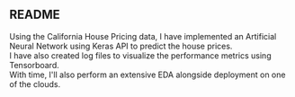 <h2>README</h2>
Using the California House Pricing data, I have implemented an Artificial Neural Network using Keras API to predict the house prices.</br>
I have also created log files to visualize the performance metrics using Tensorboard.</br>
With time, I'll also perform an extensive EDA alongside deployment on one of the clouds.
